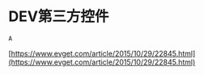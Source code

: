 # DEV第三方控件

`A`

[https://www.evget.com/article/2015/10/29/22845.html](https://www.evget.com/article/2015/10/29/22845.html)
